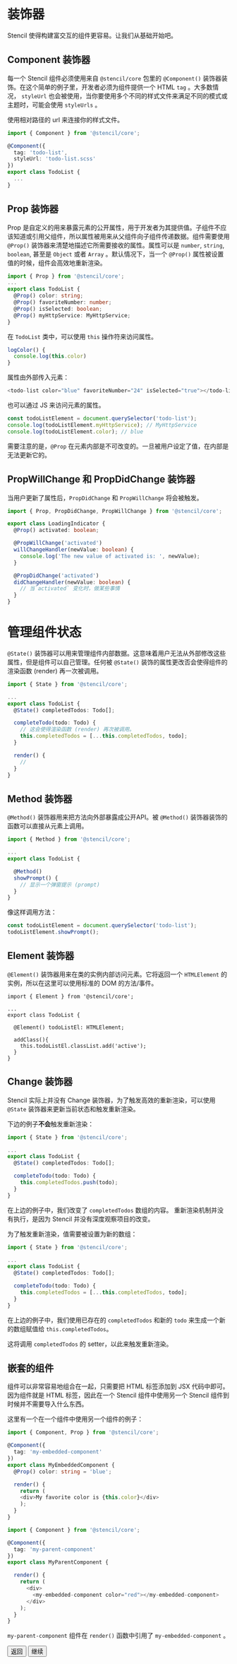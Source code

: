 # 装饰器

Stencil 使得构建富交互的组件更容易。让我们从基础开始吧。

## Component 装饰器

每一个 Stencil 组件必须使用来自 `@stencil/core` 包里的 `@Component()` 装饰器装饰。在这个简单的例子里，开发者必须为组件提供一个 HTML `tag` 。大多数情况， `styleUrl` 也会被使用，当你要使用多个不同的样式文件来满足不同的模式或主题时，可能会使用 `styleUrls` 。

使用相对路径的 url 来连接你的样式文件。

```typescript 
import { Component } from '@stencil/core';

@Component({
  tag: 'todo-list',
  styleUrl: 'todo-list.scss'
})
export class TodoList {
  ...
}
```

## Prop 装饰器
Prop 是自定义的用来暴露元素的公开属性，用于开发者为其提供值。子组件不应该知道或引用父组件，所以属性被用来从父组件向子组件传递数据。组件需要使用 `@Prop()` 装饰器来清楚地描述它所需要接收的属性。属性可以是 `number`, `string`, `boolean`, 甚至是 `Object` 或者 `Array` 。默认情况下，当一个 `@Prop()` 属性被设置值的时候，组件会高效地重新渲染。

```typescript 
import { Prop } from '@stencil/core';
...
export class TodoList {
  @Prop() color: string;
  @Prop() favoriteNumber: number;
  @Prop() isSelected: boolean;
  @Prop() myHttpService: MyHttpService;
}
```

在 `TodoList` 类中，可以使用 `this` 操作符来访问属性。

```typescript
logColor() {
  console.log(this.color)
}
```

属性由外部传入元素：

```typescript 
<todo-list color="blue" favoriteNumber="24" isSelected="true"></todo-list>
```

也可以通过 JS 来访问元素的属性。

```typescript 
const todoListElement = document.querySelector('todo-list');
console.log(todoListElement.myHttpService); // MyHttpService
console.log(todoListElement.color); // blue
```

需要注意的是，`@Prop` 在元素内部是不可改变的。一旦被用户设定了值，在内部是无法更新它的。

## PropWillChange 和 PropDidChange 装饰器

当用户更新了属性后，`PropDidChange` 和 `PropWillChange` 将会被触发。


```typescript
import { Prop, PropDidChange, PropWillChange } from '@stencil/core';

export class LoadingIndicator {
  @Prop() activated: boolean;

  @PropWillChange('activated')
  willChangeHandler(newValue: boolean) {
    console.log('The new value of activated is: ', newValue);
  }

  @PropDidChange('activated')
  didChangeHandler(newValue: boolean) {
    // 当`activated` 变化时，做某些事情
  }
}
```

# 管理组件状态

`@State()` 装饰器可以用来管理组件内部数据。这意味着用户无法从外部修改这些属性，但是组件可以自己管理。任何被 `@State()` 装饰的属性更改否会使得组件的渲染函数 (render) 再一次被调用。


```typescript 
import { State } from '@stencil/core';

...
export class TodoList {
  @State() completedTodos: Todo[];

  completeTodo(todo: Todo) {
    // 这会使得渲染函数 (render) 再次被调用。
    this.completedTodos = [...this.completedTodos, todo]; 
  }

  render() {
    //
  }
}
```

## Method 装饰器

`@Method()` 装饰器用来把方法向外部暴露成公开API。被 `@Method()` 装饰器装饰的函数可以直接从元素上调用。

```typescript 
import { Method } from '@stencil/core';

...
export class TodoList {

  @Method()
  showPrompt() {
    // 显示一个弹窗提示 (prompt)
  }
}
```

像这样调用方法：

```typescript 
const todoListElement = document.querySelector('todo-list');
todoListElement.showPrompt();
```

## Element 装饰器

`@Element()` 装饰器用来在类的实例内部访问元素。它将返回一个 `HTMLElement` 的实例，所以在这里可以使用标准的 DOM 的方法/事件。

```
import { Element } from '@stencil/core';

...
export class TodoList {

  @Element() todoListEl: HTMLElement;

  addClass(){
    this.todoListEl.classList.add('active');
  }
}
```


## Change 装饰器

Stencil 实际上并没有 Change 装饰器，为了触发高效的重新渲染，可以使用 `@State` 装饰器来更新当前状态和触发重新渲染。

下边的例子**不会**触发重新渲染：

```typescript
import { State } from '@stencil/core';

...
export class TodoList {
  @State() completedTodos: Todo[];

  completeTodo(todo: Todo) {
    this.completedTodos.push(todo);
  }
}
```

在上边的例子中，我们改变了 `completedTodos` 数组的内容。
重新渲染机制并没有执行，是因为 Stencil 并没有深度观察项目的改变。

为了触发重新渲染，值需要被设置为新的数组：

```typescript 
import { State } from '@stencil/core';

...
export class TodoList {
  @State() completedTodos: Todo[];

  completeTodo(todo: Todo) {
    this.completedTodos = [...this.completedTodos, todo];
  }
}
```

在上边的例子中，我们使用已存在的 `completedTodos` 和新的 `todo` 来生成一个新的数组赋值给 `this.completedTodos`。

这将调用 `completedTodos` 的 setter，以此来触发重新渲染。


## 嵌套的组件

组件可以非常容易地组合在一起，只需要把 HTML 标签添加到 JSX 代码中即可。因为组件就是 HTML 标签，因此在一个 Stencil 组件中使用另一个 Stencil 组件到时候并不需要导入什么东西。

这里有一个在一个组件中使用另一个组件的例子：

```typescript 
import { Component, Prop } from '@stencil/core';

@Component({
  tag: 'my-embedded-component'
})
export class MyEmbeddedComponent {
  @Prop() color: string = 'blue';

  render() {
    return (
    <div>My favorite color is {this.color}</div>
    );
  }
}
```

```typescript 
import { Component } from '@stencil/core';

@Component({
  tag: 'my-parent-component'
})
export class MyParentComponent {

  render() {
    return (
      <div>
        <my-embedded-component color="red"></my-embedded-component>
      </div>
    );
  }
}
```

`my-parent-component` 组件在 `render()` 函数中引用了 `my-embedded-component` 。

<stencil-route-link url="/docs/templating" router="#router" custom="true">
  <button class="backButton">
    返回
  </button>
</stencil-route-link>

<stencil-route-link url="/docs/events" custom="true">
  <button class="nextButton">
    继续
  </button>
</stencil-route-link>
